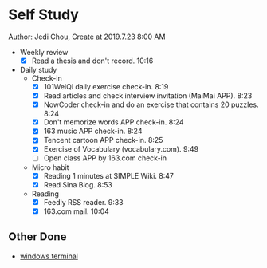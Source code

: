 # Self Study

Author: Jedi Chou, Create at 2019.7.23 8:00 AM

* Weekly review
  -[x] Read a thesis and don't record. 10:16

* Daily study
  * Check-in
    -[x] 101WeiQi daily exercise check-in. 8:19
    -[x] Read articles and check interview invitation (MaiMai APP). 8:23
    -[x] NowCoder check-in and do an exercise that contains 20 puzzles. 8:24
    -[x] Don't memorize words APP check-in. 8:24
    -[x] 163 music APP check-in. 8:24
    -[x] Tencent cartoon APP check-in. 8:25
    -[x] Exercise of Vocabulary (vocabulary.com). 9:49
    -[ ] Open class APP by 163.com check-in

  * Micro habit
    -[x] Reading 1 minutes at SIMPLE Wiki. 8:47
    -[x] Read Sina Blog. 8:53

  * Reading
    -[x] Feedly RSS reader. 9:33
    -[x] 163.com mail. 10:04

## Other Done

* [windows terminal](https://github.com/microsoft/Terminal)
